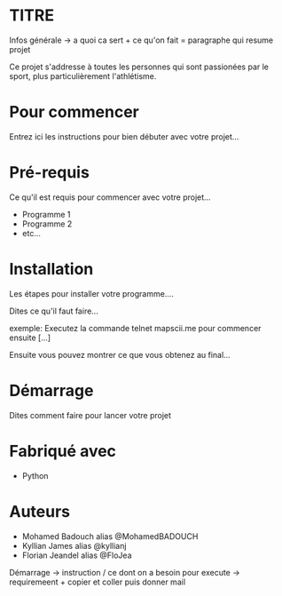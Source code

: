# TITRE 

Infos générale -> a quoi ca sert + ce qu'on fait = paragraphe qui resume projet 

Ce projet s'addresse à toutes les personnes qui sont passionées par le sport, plus particulièrement l'athlétisme.

# Pour commencer

Entrez ici les instructions pour bien débuter avec votre projet...


# Pré-requis

Ce qu'il est requis pour commencer avec votre projet...

- Programme 1
- Programme 2
- etc...

# Installation

Les étapes pour installer votre programme....

Dites ce qu'il faut faire...

exemple: Executez la commande telnet mapscii.me pour commencer ensuite [...]

Ensuite vous pouvez montrer ce que vous obtenez au final...

# Démarrage

Dites comment faire pour lancer votre projet

# Fabriqué avec

- Python

# Auteurs 

- Mohamed Badouch alias @MohamedBADOUCH
- Kyllian James alias @kyllianj
- Florian Jeandel alias @FloJea



Démarrage -> instruction / ce dont on a besoin pour execute -> requiremeent + copier et coller puis donner mail 
